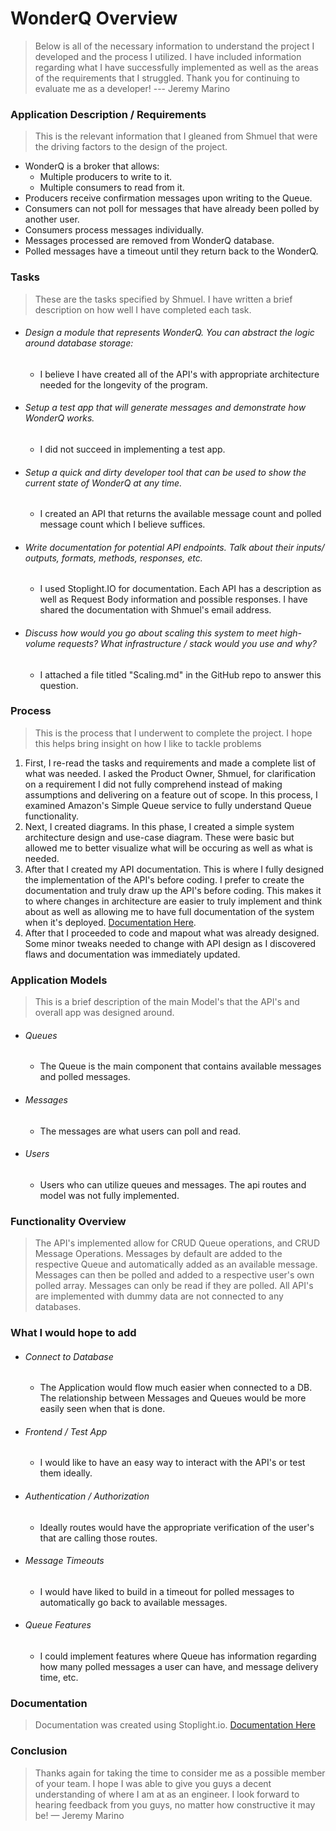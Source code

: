 # WonderQ Overview
> Below is all of the necessary information to understand the project I developed and the process I utilized. I have included information regarding what I have successfully implemented as well as the areas of the requirements that I struggled. Thank you for continuing to evaluate me as a developer!
> --- Jeremy Marino

###  Application Description / Requirements
> This is the relevant information that I gleaned from Shmuel that were the driving factors to the design  of the project.
- WonderQ is a broker that allows:
    - Multiple producers to write to it.
    - Multiple consumers to read from it.
- Producers receive confirmation messages upon writing to the Queue.
- Consumers can not poll for messages that have already been polled by another user.
- Consumers process messages individually.
- Messages processed are removed from WonderQ database.
- Polled messages have a timeout until they return back to the WonderQ.

###  Tasks
> These are the tasks specified by Shmuel. I have written a brief description on how well I have completed each task.
- ###### Design a module that represents WonderQ. You can abstract the logic around database storage:
    - I believe I have created all of the API's with appropriate architecture needed for the longevity of the program.
- ###### Setup a test app that will generate messages and demonstrate how WonderQ works.
    - I did not succeed in implementing a test app.
 - ###### Setup a quick and dirty developer tool that can be used to show the current state of WonderQ at any time.
    - I created an API that returns the available message count and polled message count which I believe suffices.
 - ###### Write documentation for potential API endpoints. Talk about their inputs/ outputs, formats, methods, responses, etc.
    - I used Stoplight.IO for documentation. Each API has a description as well as Request Body information and possible responses. I have shared the documentation with Shmuel's email address.
- ###### Discuss how would you go about scaling this system to meet high-volume requests? What infrastructure / stack would you use and why?
    - I attached a file titled "Scaling.md" in the GitHub repo to answer this question.

### Process
> This is the process that I underwent to complete the project. I hope this helps bring insight on how I like to tackle problems
1. First, I re-read the tasks and requirements and made a complete list of what was needed. I asked the Product Owner, Shmuel, for clarification on a requirement I did not fully comprehend instead of making assumptions and delivering on a feature out of scope. In this process, I examined  Amazon's Simple Queue service to fully understand Queue functionality.
2. Next, I created diagrams. In this phase, I created a simple system architecture design and use-case diagram. These were basic but allowed me to better visualize what will be occuring as well as what is needed.
3. After that I created my API documentation. This is where I fully designed the implementation of the API's before coding. I prefer to create the documentation and truly draw up the API's before coding. This makes it to where changes in architecture are easier to truly implement and think about as well as allowing me to have full documentation of the system when it's deployed. [Documentation Here](https://jermarino16.stoplight.io/docs/wonderq-project-doc/reference/WonderQ-Messages.yaml/paths/~1api~1queues~1%7BqueueID%7D~1messages/post). 
4. After that I proceeded to code and mapout what was already designed. Some minor tweaks needed to change with API design as I discovered flaws and documentation was immediately updated.

### Application Models
> This is a brief description of the main Model's that the API's and overall app was designed around.
- ###### Queues
    - The Queue is the main component that contains available messages and polled messages.
- ###### Messages
    - The messages are what users can poll and read.
- ###### Users
    - Users who can utilize queues and messages. The api routes and model was not fully  implemented.

### Functionality Overview
> The API's implemented allow for CRUD Queue operations, and CRUD Message Operations. Messages by default are added to the respective Queue and automatically added as an available message. Messages can then be polled and added to a respective user's own polled array. Messages can only be read if they are polled. All API's are implemented with dummy data are not connected to any databases.

###  What I would hope to add 
- ###### Connect to Database
    - The Application would flow much easier when connected to a DB. The relationship between Messages and Queues would be more easily seen when that is done.
- ###### Frontend / Test App
    - I would like to have an easy way to interact with the API's or test them ideally.
- ###### Authentication / Authorization
    - Ideally routes would have the appropriate verification of the user's that are calling those routes.
- ###### Message Timeouts
    - I would have liked to build in a timeout for polled messages to automatically go back to available messages.
- ###### Queue Features
    - I could implement features where Queue has information regarding how many polled messages a user can have, and message delivery time, etc.
   
###  Documentation
> Documentation was created using Stoplight.io.
[Documentation Here](https://jermarino16.stoplight.io/docs/wonderq-project-doc/reference/WonderQ-Messages.yaml/paths/~1api~1queues~1%7BqueueID%7D~1messages/post)


###  Conclusion
> Thanks again for taking the time to consider me as a possible member of your team. I hope I was able to give you guys a decent understanding of where I am at as an engineer. I look forward to hearing feedback from you guys, no matter how constructive it may be!
— Jeremy Marino

